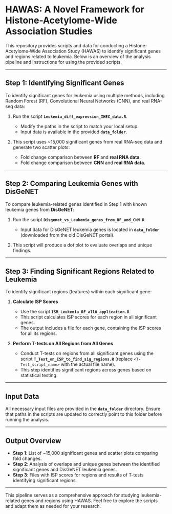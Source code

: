 # HAWAS: A Novel Framework for Histone-Acetylome-Wide Association Studies  

This repository provides scripts and data for conducting a Histone-Acetylome-Wide Association Study (HAWAS) to identify significant genes and regions related to leukemia. Below is an overview of the analysis pipeline and instructions for using the provided scripts.

---

## Step 1: Identifying Significant Genes  
To identify significant genes for leukemia using multiple methods, including Random Forest (RF), Convolutional Neural Networks (CNN), and real RNA-seq data:  

1. Run the script **`Leukemia_diff_expression_IHEC_data.R`**.  
   - Modify the paths in the script to match your local setup.  
   - Input data is available in the provided **`data_folder`**.  

2. This script uses ~15,000 significant genes from real RNA-seq data and generate two scatter plots:  
   - Fold change comparison between **RF** and **real RNA data**.  
   - Fold change comparison between **CNN** and **real RNA data**.  

---

## Step 2: Comparing Leukemia Genes with DisGeNET  
To compare leukemia-related genes identified in Step 1 with known leukemia genes from **DisGeNET**:  

1. Run the script **`Disgenet_vs_Leukemia_genes_from_RF_and_CNN.R`**.  
   - Input data for DisGeNET leukemia genes is located in **`data_folder`** (downloaded from the old DisGeNET portal).  

2. This script will produce a dot plot to evaluate overlaps and unique findings.  

---

## Step 3: Finding Significant Regions Related to Leukemia  
To identify significant regions (features) within each significant gene:  

1. **Calculate ISP Scores**  
   - Use the script **`ISM_Leukemia_RF_all0_application.R`**.  
   - This script calculates ISP scores for each region in all significant genes.  
   - The output includes a file for each gene, containing the ISP scores for all its regions.  

2. **Perform T-tests on All Regions from All Genes**  
   - Conduct T-tests on regions from all significant genes using the script **`T_Test_on_ISP_to_find_sig_regions.R`** (replace `<T-Test_script_name>` with the actual file name).  
   - This step identifies significant regions across genes based on statistical testing.  

---

## Input Data  
All necessary input files are provided in the **`data_folder`** directory. Ensure that paths in the scripts are updated to correctly point to this folder before running the analysis.  

---

## Output Overview  
- **Step 1**: List of ~15,000 significant genes and scatter plots comparing fold changes.  
- **Step 2**: Analysis of overlaps and unique genes between the identified significant genes and DisGeNET leukemia genes.  
- **Step 3**: Files with ISP scores for regions and results of T-tests identifying significant regions.  

---

This pipeline serves as a comprehensive approach for studying leukemia-related genes and regions using HAWAS. Feel free to explore the scripts and adapt them as needed for your research.
